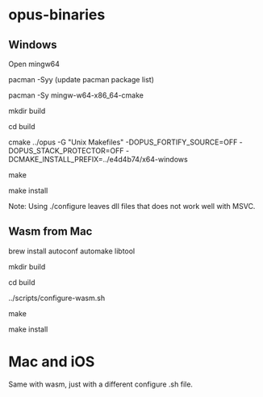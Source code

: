 # opus-binaries

## Windows

Open mingw64

pacman -Syy (update pacman package list)

pacman -Sy mingw-w64-x86_64-cmake

mkdir build

cd build

cmake ../opus -G "Unix Makefiles" -DOPUS_FORTIFY_SOURCE=OFF -DOPUS_STACK_PROTECTOR=OFF -DCMAKE_INSTALL_PREFIX=../e4d4b74/x64-windows

make

make install

Note: Using ./configure leaves dll files that does not work well with MSVC.

## Wasm from Mac

brew install autoconf automake libtool

mkdir build

cd build

../scripts/configure-wasm.sh

make

make install

# Mac and iOS

Same with wasm, just with a different configure .sh file.
